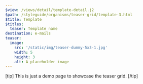 ```yaml
---
$view: /views/detail/template-detail.j2
$path: /styleguide/organisms/teaser-grid/template-3.html
$title: Template
$titles:
  teaser: Template name
destination: e-mails
teaser:
  image:
    src: '/static/img/teaser-dummy-5x3-1.jpg'
    width: 5
    height: 3
    alt: A placeholder image
---
```

[tip]
This is just a demo page to showcase the teaser grid.
[/tip]
